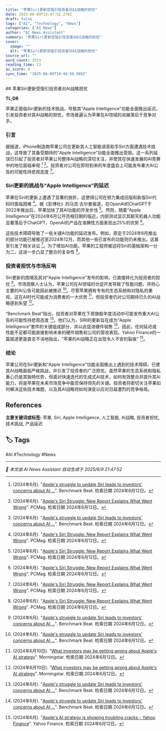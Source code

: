 ```yaml
---
title: "苹果Siri更新受阻引投资者对AI战略的担忧"
date: 2025-06-09T13:47:52.276Z
draft: false
tags: ["AI", "Technology", "News"]
categories: ["AI News"]
author: "AI News Assistant"
summary: "苹果Siri更新受阻引投资者对AI战略的担忧"
cover:
  image: ""
  alt: "苹果Siri更新受阻引投资者对AI战略的担忧"
source_url: ""
word_count: 2553
reading_time: 13
ai_score: 0
sync_time: "2025-06-09T14:44:56.908Z"
---
```


<article>
## 苹果Siri更新受阻引投资者对AI战略担忧

****TL;DR****

苹果正面临Siri更新的技术挑战，导致其“Apple Intelligence”功能全面推出延迟，引发投资者对其AI战略的担忧，市场普遍认为苹果在AI领域的进展落后于竞争对手。

### 引言

据报道，iPhone制造商苹果公司在更新其人工智能语音助手Siri方面遭遇技术挑战，这导致了其备受期待的“Apple Intelligence”功能全面推出受阻。这一系列延误已引起了投资者对苹果公司整体AI战略的深切关注，并使其在快速发展的AI竞赛中的地位面临审视 [^1] [^2]。投资者对公司在即将到来的年度盛会上可能发布重大AI公告的可能性持悲观态度 [^1]。

### Siri更新的挑战与“Apple Intelligence”的延迟

苹果在Siri的更新上遭遇了显著的挫折，这使得公司在努力集成旧版和新版Siri代码时面临困难 [^2]。据《彭博社》的马克·古尔曼报道，在OpenAI的ChatGPT于2022年推出后，苹果加快了其AI功能的开发步伐 [^2]。然而，随着“Apple Intelligence”在2024年6月公开亮相日期的临近，内部测试显示其聊天机器人功能显著落后于ChatGPT，OpenAI的产品在准确性方面表现出25%的优势 [^2]。

这些技术障碍导致了一些关键AI功能的延迟发布。例如，原定于2024年6月推出的部分功能已被推迟至2024年12月，而其他一些已宣布的功能则仍未推出，这甚至引发了相关诉讼 [^2]。为了增加AI功能，苹果的工程师被迫将Siri的基础架构一分为二，这进一步凸显了整合的复杂性 [^2]。

### 投资者担忧与市场反响

Siri更新的困境及其对“Apple Intelligence”发布的影响，已直接转化为投资者的担忧 [^1]。市场观察人士认为，苹果公司在AI领域的仓促开发导致了性能问题，并担心主要的AI公告可能因此被推迟 [^1]。尽管苹果拥有专有的生态系统和对隐私的重视，这在AI时代可能成为消费者的一大优势 [^4]，但投资者仍对公司期待已久的AI战略感到失望 [^4]。

“Benchmark Beat”指出，投资者对苹果在下周旗舰年度活动中可能发布重大AI公告的可能性持悲观态度 [^1]。他们认为，SIRI的更新旨在成为“Apple Intelligence”套件的关键组成部分，并以此促进硬件销售 [^1]。因此，任何延迟或性能不足都可能直接影响未来的硬件销售和公司的营收表现。Yahoo Finance的一篇报道更是直言不讳地指出，“苹果的AI战略正在出现令人不安的裂痕” [^5]。

### 结论

苹果公司在Siri更新和“Apple Intelligence”功能全面推出上遇到的技术障碍，已使其AI战略面临严峻挑战，并引发了投资者的广泛担忧。虽然苹果的生态系统和隐私重心仍是其独特优势，但面对快速迭代的生成式AI技术，如何有效整合并提升其AI能力，将是苹果在未来市场竞争中能否保持领先的关键。投资者将密切关注苹果如何解决这些技术难题，以及其AI战略将如何演变以应对日益激烈的竞争格局。

## References

[^1]: (2024年6月). "[Apple's struggle to update Siri leads to investors' concerns about AI ...](https://benchmarkbeat.com/markets/us/companies/apples-struggle-to-update-siri-leads-to-investors-concerns-about-ai-strategies/)". Benchmark Beat. 检索日期 2024年6月12日。
[^2]: (2024年6月). "[Apple's Siri Struggle: New Report Explains What Went Wrong](https://www.pcmag.com/news/apples-siri-struggle-new-report-exposes-reasons-behind-recent-problems)". PCMag. 检索日期 2024年6月12日。
[^3]: (2024年6月). "[Apple's struggles to update Siri lead to investor concerns over AI strategy](https://www.ft.com/content/785aeb00-6784-4d64-a706-0cb44288e6be)". Financial Times. 检索日期 2024年6月12日。
[^4]: (2024年6月10日). "[What investors may be getting wrong about Apple's AI strategy](https://www.morningstar.com/news/marketwatch/20240610742/what-investors-may-be-getting-wrong-about-apples-ai-strategy)". Morningstar. 检索日期 2024年6月12日。
[^5]: (2024年6月). "[Apple's AI strategy is showing troubling cracks - Yahoo Finance](https://finance.yahoo.com/news/apples-ai-strategy-is-showing-troubling-cracks-150559429.html)". Yahoo Finance. 检索日期 2024年6月12日。
</article>

**主要关键词或标签:** 苹果, Siri, Apple Intelligence, 人工智能, AI战略, 投资者担忧, 技术挑战, 产品延迟

## 🏷️ Tags

#AI #Technology #News

---

*📰 本文由 AI News Assistant 自动生成于 2025/6/9 21:47:52*
